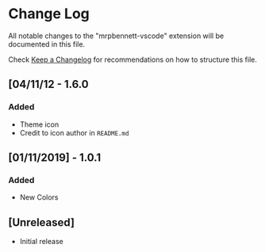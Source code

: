 # Change Log

All notable changes to the "mrpbennett-vscode" extension will be documented in this file.

Check [Keep a Changelog](http://keepachangelog.com/) for recommendations on how to structure this file.

## [04/11/12 - 1.6.0

###  Added

- Theme icon
- Credit to icon author in `README.md`

## [01/11/2019]  - 1.0.1

### Added

- New Colors


## [Unreleased]

- Initial release
